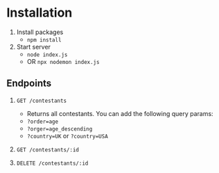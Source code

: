 # Installation
1. Install packages
    - `npm install`
2. Start server
    - `node index.js`
    - OR `npx nodemon index.js`

## Endpoints
1. `GET /contestants`
    - Returns all contestants. You can add the following query params:
    - `?order=age`
    - `?orger=age_descending`
    - `?country=UK` or `?country=USA`

2. `GET /contestants/:id`

3. `DELETE /contestants/:id`